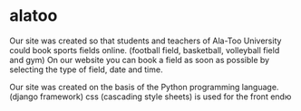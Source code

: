 # alatoo

Our site was created so that students and teachers of Ala-Too University could book sports fields online.
(football field, basketball, volleyball field and gym)
On our website you can book a field as soon as possible by selecting the type of field, date and time.

Our site was created on the basis of the Python programming language. (django framework)
css (cascading style sheets) is used for the front endю
